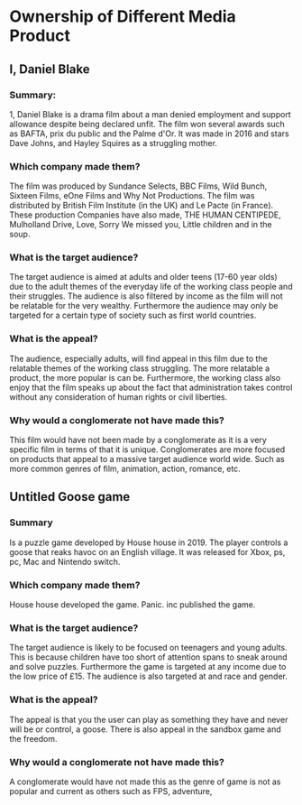 # Ownership of Different Media Product

## I, Daniel Blake

### Summary:

1, Daniel Blake is a drama film about a man denied employment and support allowance despite being declared unfit. The film won several awards such as BAFTA, prix du public and the Palme d'Or. It was made in 2016 and stars Dave Johns, and Hayley Squires as a struggling mother.

### Which company made them?

The film was produced by Sundance Selects, BBC Films, Wild Bunch, Sixteen Films, eOne Films and Why Not Productions. The film was distributed by British Film Institute (in the UK) and Le Pacte (in France).
These production Companies have also made, THE HUMAN CENTIPEDE, Mulholland Drive, Love, Sorry We missed you, Little children and in the soup.

### What is the target audience?

The target audience is aimed at adults and older teens (17-60 year olds) due to the adult themes of the everyday life of the working class people and their struggles. The audience is also filtered by income as the film will not be relatable for the very wealthy. Furthermore the audience may only be targeted for a certain type of society such as first world countries.

### What is the appeal?

The audience, especially adults, will find appeal in this film due to the relatable themes of the working class struggling. The more relatable a product, the more popular is can be. Furthermore, the working class also enjoy that the film speaks up about the fact that administration takes control without any consideration of human rights or civil liberties.

### Why would a conglomerate not have made this?

This film would have not been made by a conglomerate as it is a very specific film in terms of that it is unique. Conglomerates are more focused on products that appeal to a massive target audience world wide. Such as more common genres of film, animation, action, romance, etc.

## Untitled Goose game

### Summary

Is a puzzle game developed by House house in 2019. The player controls a goose that reaks havoc on an English village. It was released for Xbox, ps, pc, Mac and Nintendo switch.

### Which company made them?

House house developed the game. Panic. inc published the game.

### What is the target audience?

The target audience is likely to be focused on teenagers and young adults. This is because children have too short of attention spans to sneak around and solve puzzles. Furthermore the game is targeted at any income due to the low price of £15. The audience is also targeted at and race and gender.

### What is the appeal?

The appeal is that you the user can play as something they have and never will be or control, a goose. There is also appeal in the sandbox game and the freedom.

### Why would a conglomerate not have made this?

A conglomerate would have not made this as the genre of game is not as popular and current as others such as FPS, adventure,
